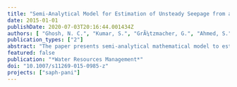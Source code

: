 ```yaml
---
title: "Semi-Analytical Model for Estimation of Unsteady Seepage from a Large Water Body Influenced by Variable Flows"
date: 2015-01-01
publishDate: 2020-07-03T20:16:44.001434Z
authors: [ "Ghosh, N. C.", "Kumar, S.", "GrÃ¼tzmacher, G.", "Ahmed, S.", "Singh, S.", "sprenger", "Singh, R. P.", "Das, B.", "Arora, T." ]
publication_types: ["2"]
abstract: "The paper presents semi-analytical mathematical model to estimate unsteady groundwater recharge resulting from variable depth of water in a large water body, influenced by time variant inflows and outflows. The model has been derived by integrating Hantush’s (1967) analytical expression for water table rise due to recharge from a rectangular spreading basin into the water balance equation of the water body. The model has been applied to a test study site in Raipur (India) for assessing viability of Managed Aquifer Recharge (MAR) from a lake located on an area dominated by the massive limestone formation. The components of the water balance equation have been carried out by the comprehensive analysis of the hydrological and hydrogeological aspects of the lake. The hydrological components include"
featured: false
publication: "*Water Resources Management*"
doi: "10.1007/s11269-015-0985-z"
projects: ["saph-pani"]
---
```


